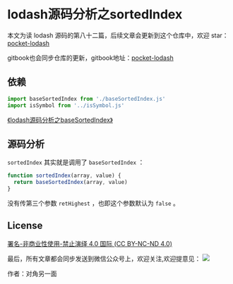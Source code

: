 # lodash源码分析之sortedIndex

本文为读 lodash 源码的第八十二篇，后续文章会更新到这个仓库中，欢迎 star：[pocket-lodash](https://github.com/yeyuqiudeng/pocket-lodash)

gitbook也会同步仓库的更新，gitbook地址：[pocket-lodash](https://www.gitbook.com/book/yeyuqiudeng/pocket-lodash/details)

## 依赖

```javascript
import baseSortedIndex from './baseSortedIndex.js'
import isSymbol from '../isSymbol.js'
```

[《lodash源码分析之baseSortedIndex》](./baseSortedIndex.md)

## 源码分析

`sortedIndex` 其实就是调用了 `baseSortedIndex` ：

```javascript
function sortedIndex(array, value) {
  return baseSortedIndex(array, value)
}
```

没有传第三个参数 `retHighest` ，也即这个参数默认为 `false` 。

## License

[署名-非商业性使用-禁止演绎 4.0 国际 (CC BY-NC-ND 4.0)](http://creativecommons.org/licenses/by-nc-nd/4.0/)

最后，所有文章都会同步发送到微信公众号上，欢迎关注,欢迎提意见：  ![](https://raw.githubusercontent.com/yeyuqiudeng/resource/master/images/qrcode_front-end-article.jpg) 

作者：对角另一面 